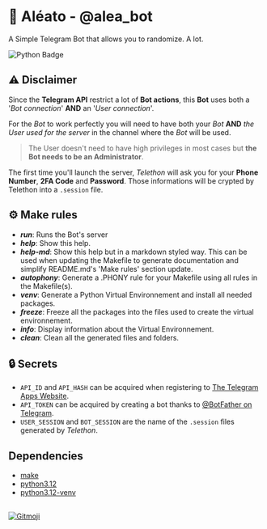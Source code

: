 # 🤖 Aléato - @alea_bot
A Simple Telegram Bot that allows you to randomize. A lot.

![Python Badge](https://img.shields.io/badge/Python-3.12-%233776AB?logo=python&logoColor=%233776AB)

## ⚠️ Disclaimer
Since the **Telegram API** restrict a lot of **Bot actions**, this **Bot** uses both a '*Bot connection*' **AND** an '*User connection*'. 

For the *Bot* to work perfectly you will need to have both your *Bot* **AND** *the User used for the server* in the channel where the *Bot* will be used.
> The User doesn't need to have high privileges in most cases but **the Bot needs to be an Administrator**. 

The first time you'll launch the server, *Telethon* will ask you for your **Phone Number**, **2FA Code** and **Password**. Those informations will be crypted by Telethon into a `.session` file.

## ⚙️ Make rules
- ***run***:            Runs the Bot's server
- ***help***:           Show this help.
- ***help-md***:        Show this help but in a markdown styled way. This can be used when updating the Makefile to generate documentation and simplify README.md's 'Make rules' section update.
- ***autophony***:      Generate a .PHONY rule for your Makefile using all rules in the Makefile(s).
- ***venv***:           Generate a Python Virtual Environnement and install all needed packages.
- ***freeze***:         Freeze all the packages into the files used to create the virtual environnement.
- ***info***:           Display information about the Virtual Environnement.
- ***clean***:          Clean all the generated files and folders.

## 🔒 Secrets
- `API_ID` and `API_HASH` can be acquired when registering to [The Telegram Apps Website](https://my.telegram.org/auth).
- `API_TOKEN` can be acquired by creating a bot thanks to [@BotFather on Telegram](https://core.telegram.org/bots#how-do-i-create-a-bot).
- `USER_SESSION` and `BOT_SESSION` are the name of the `.session` files generated by *Telethon*.

## Dependencies
- [make](https://www.gnu.org/software/make/)
- [python3.12](https://docs.python.org/3/whatsnew/3.12.html)
- [python3.12-venv](https://docs.python.org/3/tutorial/venv.html)

##
<a href="https://gitmoji.dev">
  <img
    src="https://img.shields.io/badge/gitmoji-%20😜%20😍-FFDD67.svg?style=flat-square"
    alt="Gitmoji"
  />
</a>
